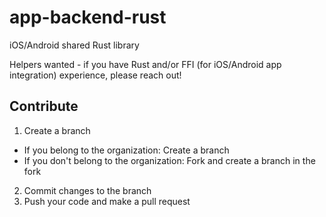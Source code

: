 # app-backend-rust

iOS/Android shared Rust library

Helpers wanted - if you have Rust and/or FFI (for iOS/Android app integration) experience, please reach out!

## Contribute

1. Create a branch
- If you belong to the organization:
Create a branch
- If you don't belong to the organization:
Fork and create a branch in the fork

2. Commit changes to the branch
3. Push your code and make a pull request

